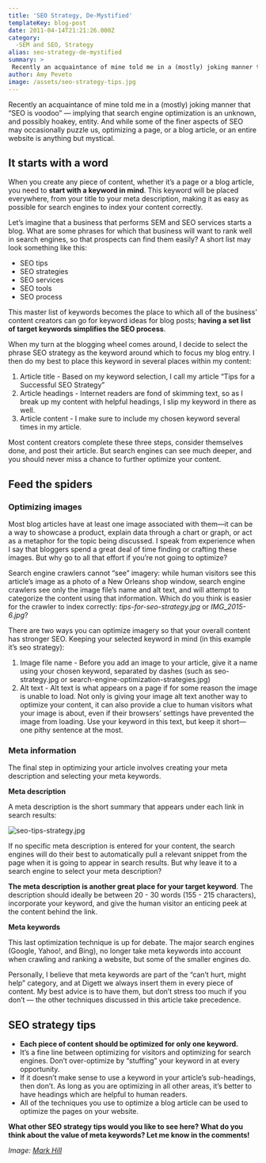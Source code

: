 ```yaml
---
title: 'SEO Strategy, De-Mystified'
templateKey: blog-post
date: 2011-04-14T21:21:26.000Z
category: 
  -SEM and SEO, Strategy
alias: seo-strategy-de-mystified
summary: > 
 Recently an acquaintance of mine told me in a (mostly) joking manner that "SEO is voodoo" — implying that search engine optimization is an unknown, and possibly hoakey, entity. And while some of the finer aspects of SEO may occasionally puzzle us, optimizing a page, or a blog article, or an entire website is anything but mystical.
author: Amy Peveto
image: /assets/seo-strategy-tips.jpg
---
```


Recently an acquaintance of mine told me in a (mostly) joking manner that “SEO is voodoo” — implying that search engine optimization is an unknown, and possibly hoakey, entity. And while some of the finer aspects of SEO may occasionally puzzle us, optimizing a page, or a blog article, or an entire website is anything but mystical.

It starts with a word
---------------------

When you create any piece of content, whether it’s a page or a blog article, you need to **start with a keyword in mind**. This keyword will be placed everywhere, from your title to your meta description, making it as easy as possible for search engines to index your content correctly.

Let’s imagine that a business that performs SEM and SEO services starts a blog. What are some phrases for which that business will want to rank well in search engines, so that prospects can find them easily? A short list may look something like this:

*   SEO tips
*   SEO strategies
*   SEO services
*   SEO tools
*   SEO process

This master list of keywords becomes the place to which all of the business’ content creators can go for keyword ideas for blog posts; **having a set list of target keywords simplifies the SEO process**.

When my turn at the blogging wheel comes around, I decide to select the phrase SEO strategy as the keyword around which to focus my blog entry. I then do my best to place this keyword in several places within my content:

1.  Article title - Based on my keyword selection, I call my article “Tips for a Successful SEO Strategy”
2.  Article headings - Internet readers are fond of skimming text, so as I break up my content with helpful headings, I slip my keyword in there as well.
3.  Article content - I make sure to include my chosen keyword several times in my article.

Most content creators complete these three steps, consider themselves done, and post their article. But search engines can see much deeper, and you should never miss a chance to further optimize your content.

Feed the spiders
----------------

### Optimizing images

Most blog articles have at least one image associated with them—it can be a way to showcase a product, explain data through a chart or graph, or act as a metaphor for the topic being discussed. I speak from experience when I say that bloggers spend a great deal of time finding or crafting these images. But why go to all that effort if you’re not going to optimize?

Search engine crawlers cannot “see” imagery: while human visitors see this article’s image as a photo of a New Orleans shop window, search engine crawlers see only the image file’s name and alt text, and will attempt to categorize the content using that information. Which do you think is easier for the crawler to index correctly: _tips-for-seo-strategy.jpg_ or _IMG\_2015-6.jpg_?

There are two ways you can optimize imagery so that your overall content has stronger SEO. Keeping your selected keyword in mind (in this example it’s seo strategy):

1.  Image file name - Before you add an image to your article, give it a name using your chosen keyword, separated by dashes (such as seo-strategy.jpg or search-engine-optimization-strategies.jpg)
2.  Alt text - Alt text is what appears on a page if for some reason the image is unable to load. Not only is giving your image alt text another way to optimize your content, it can also provide a clue to human visitors what your image is about, even if their browsers’ settings have prevented the image from loading. Use your keyword in this text, but keep it short—one pithy sentence at the most.
    

### Meta information

The final step in optimizing your article involves creating your meta description and selecting your meta keywords.

**Meta description**

A meta description is the short summary that appears under each link in search results:

![seo-tips-strategy.jpg](/sites/default/files/seo-tips-strategy.jpg)

If no specific meta description is entered for your content, the search engines will do their best to automatically pull a relevant snippet from the page when it is going to appear in search results. But why leave it to a search engine to select your meta description?

**The meta description is another great place for your target keyword**. The description should ideally be between 20 - 30 words (155 - 215 characters), incorporate your keyword, and give the human visitor an enticing peek at the content behind the link.

**Meta keywords**

This last optimization technique is up for debate. The major search engines (Google, Yahoo!, and Bing), no longer take meta keywords into account when crawling and ranking a website, but some of the smaller engines do.

Personally, I believe that meta keywords are part of the “can’t hurt, might help” category, and at Digett we always insert them in every piece of content. My best advice is to have them, but don’t stress too much if you don’t — the other techniques discussed in this article take precedence.

SEO strategy tips
-----------------

*   **Each piece of content should be optimized for only one keyword.**
*   It’s a fine line between optimizing for visitors and optimizing for search engines. Don’t over-optimize by “stuffing” your keyword in at every opportunity.
*   If it doesn’t make sense to use a keyword in your article’s sub-headings, then don’t. As long as you are optimizing in all other areas, it’s better to have headings which are helpful to human readers.
*   All of the techniques you use to optimize a blog article can be used to optimize the pages on your website.

**What other SEO strategy tips would you like to see here? What do you think about the value of meta keywords? Let me know in the comments!**

_Image: [Mark Hill](http://www.a5local.com)_